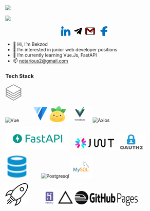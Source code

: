 ![](https://komarev.com/ghpvc/?username=notarious2)

<p><img src="https://media.giphy.com/media/M9gbBd9nbDrOTu1Mqx/giphy.gif" width="100"/></p>

<p align="center">
	<a href="https://www.linkedin.com/in/bekzod-mirahmedov-cfa-79b5b055"><img src="imgs/linkedin.svg" alt="LinkedIn" style="width:30px; height: 30px;"></a>&nbsp;
	<a href="https://telegram.me/notarious2"><img src="imgs/telegram.svg" alt="Telegram" style="width:30px; height: 30px;"></a>&nbsp;
	<a href="mailto:notarious2@gmail.com"><img src="imgs/gmail.svg" alt="Gmail" style="width:30px; height: 30px;"></a>&nbsp;
	<a href="https://www.facebook.com/bekzod.mirahmedov"><img src="imgs/facebook.svg" alt="Facebook" style="width:40px; height: 30px;"></a>&nbsp;

</p>


- 👋 Hi, I’m Bekzod
- 👀 I’m interested in junior web developer positions
- 🌱 I’m currently learning Vue.Js, FastAPI
- 📫 notarious2@gmail.com

### Tech Stack 
<img alt="Stack" width="50px" height="50px" src="imgs/stack.svg"/> 

<img alt="Vue" width="70px" height="70px" src="https://upload.wikimedia.org/wikipedia/commons/9/95/Vue.js_Logo_2.svg"/>&emsp;&emsp;&emsp;<img alt="Vuetify" width="50px" height="50px" src="imgs/vuetify.svg"/> <img alt="Pinia" width="50px" height="50px" src="imgs/pinia.svg"/> <img alt="Veevalidate" width="80px" height="50px" src="imgs/veevalidate.webp"/><img alt="Axios" width="130px" height="30px" src="https://upload.wikimedia.org/wikipedia/commons/c/c8/Axios_logo_%282020%29.svg"/>


<img alt="FastAPI" src="imgs/fastapi.png" width="200px" height="70px"/>&emsp;<img alt="jwt" src="imgs/jwt.png" width="130px" height="40px"/> <img alt="oauth" src="imgs/oauth2.png" width="90px" height="50px"/> 

<img alt="database" width="70px" height="70px" src="imgs/database.svg"/>&emsp;&emsp;&emsp;<img alt="Postgresql" src="https://upload.wikimedia.org/wikipedia/commons/2/29/Postgresql_elephant.svg" width="50px" height="50px" /> <img alt="Mysql" src="imgs/mysql.svg" width="70px" height="70px"/>

<img alt="deployment" width="70px" height="70px" src="imgs/deployment.svg"/>&emsp;&emsp;&emsp;<img alt="heroku" width="50px" height="50px" src="imgs/heroku.svg"/><img alt="vercel" width="50px" height="50px" src="imgs/vercel.svg"/><img alt="railway" width="50px" height="50px" src="imgs/railway.png"/><img alt="github-pages" width="150px" height="40px" src="imgs/gpages.png"/>

 
<!---
notarious2/notarious2 is a ✨ special ✨ repository because its `README.md` (this file) appears on your GitHub profile.
You can click the Preview link to take a look at your changes.
--->
